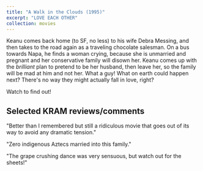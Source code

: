 ```yaml
---
title: "A Walk in the Clouds (1995)"
excerpt: "LOVE EACH OTHER"
collection: movies
---
```


Keanu comes back home (to SF, no less) to his wife Debra Messing, and then takes to the road again as a traveling chocolate salesman. On a bus towards Napa, he finds a woman crying, because she is unmarried and pregnant and her conservative family will disown her. Keanu comes up with the *brilliant* plan to pretend to be her husband, then leave her, so the family will be mad at him and not her. What a guy! What on earth could happen next? There's no way they might actually fall in love, right?

Watch to find out!

## Selected KRAM reviews/comments

"Better than I remembered but still a ridiculous movie that goes out of its way to avoid any dramatic tension."

"Zero indigenous Aztecs married into this family."

"The grape crushing dance was very sensuous, but watch out for the sheets!"
